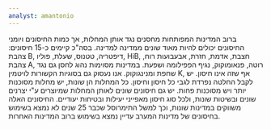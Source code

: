 ```yaml
---
analyst: amantonio
---
```


ברוב המדינות המפותחות מחסנים נגד אותן המחלות, אך כמות החיסונים ויומני החיסונים יכולים להיות מאוד שונים ממדינה למדינה. בסה"כ קיימים כ-15 חיסונים: צהבת B, דיפטריה, טטנוס, שעלת, פוליו, HiB, חצבת, אדמת, חזרת, אבעבועות רוח, צהבת A, רוטה, פנאומוקוק, נגיף הפפילומה ושפעת. במדינות מסוימות נהוג לחסן גם נגד שחפת ומנינגוקוק. אנו נעסוק גם בסוגיות הקשורות לויטמין K, אף שזה אינו חיסון.
יש לקבל החלטה נפרדת לגבי כל חיסון וחיסון. כל המחלות הן שונות, יש מחלות מסוכנות יותר ויש מסוכנות פחות. יש גם חיסונים שונים לאותן המחלות שמיוצרים ע"י יצרנים שונים ובשיטות שונות, ולכל סוג חיסון מאפייני יעילות ובטיחות יעודיים. החיסונים האלה משווקים במדינות שונות, וכך למשל התימרוסל שכבר 25 שנים לא נמצא בשימוש בחיסונים של מדינות המערב עדיין נמצא בשימוש ברוב המדינות האחרות. 

